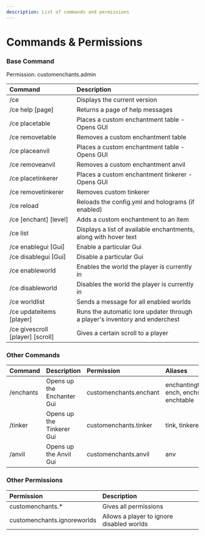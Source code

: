 ```yaml
---
description: List of commands and permissions
---
```


# Commands & Permissions

### Base Command

Permission: customenchants.admin

| **Command** | **Description** |
| :--- | :--- |
| /ce | Displays the current version |
| /ce help \[page\] | Returns a page of help messages |
| /ce placetable | Places a custom enchantment table - Opens GUI |
| /ce removetable | Removes a custom enchantment table |
| /ce placeanvil | Places a custom enchantment table - Opens GUI |
| /ce removeanvil | Removes a custom enchantment anvil |
| /ce placetinkerer | Places a custom enchantment tinkerer - Opens GUI |
| /ce removetinkerer | Removes custom tinkerer |
| /ce reload | Reloads the config.yml and holograms \(if enabled\) |
| /ce \[enchant\] \[level\] | Adds a custom enchantment to an item |
| /ce list | Displays a list of available enchantments, along with hover text |
| /ce enablegui \[Gui\] | Enable a particular Gui |
| /ce disablegui \[Gui\] | Disable a particular Gui |
| /ce enableworld | Enables the world the player is currently in |
| /ce disableworld | Disables the world the player is currently in |
| /ce worldlist | Sends a message for all enabled worlds |
| /ce updateitems \[player\] | Runs the automatic lore updater through a player's inventory and enderchest |
| /ce givescroll \[player\] \[scroll\] | Gives a certain scroll to a player |

### Other Commands

| Command | Description | Permission | Aliases |
| :--- | :--- | :--- | :--- |
| /enchants | Opens up the Enchanter Gui | customenchants.enchant | enchantingtable, ench, enchs, enchtable |
| /tinker | Opens up the Tinkerer Gui | customenchants.tinker | tink, tinkerer |
| /anvil | Opens up the Anvil Gui | customenchants.anvil | anv |

### Other Permissions

| Permission | Description |
| :--- | :--- |
| customenchants.\* | Gives all permissions |
| customenchants.ignoreworlds | Allows a player to ignore disabled worlds |

